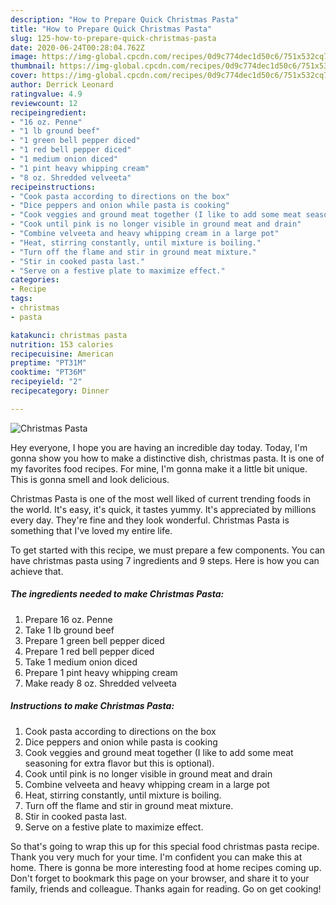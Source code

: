 ```yaml
---
description: "How to Prepare Quick Christmas Pasta"
title: "How to Prepare Quick Christmas Pasta"
slug: 125-how-to-prepare-quick-christmas-pasta
date: 2020-06-24T00:28:04.762Z
image: https://img-global.cpcdn.com/recipes/0d9c774dec1d50c6/751x532cq70/christmas-pasta-recipe-main-photo.jpg
thumbnail: https://img-global.cpcdn.com/recipes/0d9c774dec1d50c6/751x532cq70/christmas-pasta-recipe-main-photo.jpg
cover: https://img-global.cpcdn.com/recipes/0d9c774dec1d50c6/751x532cq70/christmas-pasta-recipe-main-photo.jpg
author: Derrick Leonard
ratingvalue: 4.9
reviewcount: 12
recipeingredient:
- "16 oz. Penne"
- "1 lb ground beef"
- "1 green bell pepper diced"
- "1 red bell pepper diced"
- "1 medium onion diced"
- "1 pint heavy whipping cream"
- "8 oz. Shredded velveeta"
recipeinstructions:
- "Cook pasta according to directions on the box"
- "Dice peppers and onion while pasta is cooking"
- "Cook veggies and ground meat together (I like to add some meat seasoning for extra flavor but this is optional)."
- "Cook until pink is no longer visible in ground meat and drain"
- "Combine velveeta and heavy whipping cream in a large pot"
- "Heat, stirring constantly, until mixture is boiling."
- "Turn off the flame and stir in ground meat mixture."
- "Stir in cooked pasta last."
- "Serve on a festive plate to maximize effect."
categories:
- Recipe
tags:
- christmas
- pasta

katakunci: christmas pasta 
nutrition: 153 calories
recipecuisine: American
preptime: "PT31M"
cooktime: "PT36M"
recipeyield: "2"
recipecategory: Dinner

---
```



![Christmas Pasta](https://img-global.cpcdn.com/recipes/0d9c774dec1d50c6/751x532cq70/christmas-pasta-recipe-main-photo.jpg)

Hey everyone, I hope you are having an incredible day today. Today, I'm gonna show you how to make a distinctive dish, christmas pasta. It is one of my favorites food recipes. For mine, I'm gonna make it a little bit unique. This is gonna smell and look delicious.



Christmas Pasta is one of the most well liked of current trending foods in the world. It's easy, it's quick, it tastes yummy. It's appreciated by millions every day. They're fine and they look wonderful. Christmas Pasta is something that I've loved my entire life.


To get started with this recipe, we must prepare a few components. You can have christmas pasta using 7 ingredients and 9 steps. Here is how you can achieve that.

<!--inarticleads1-->

##### The ingredients needed to make Christmas Pasta:

1. Prepare 16 oz. Penne
1. Take 1 lb ground beef
1. Prepare 1 green bell pepper diced
1. Prepare 1 red bell pepper diced
1. Take 1 medium onion diced
1. Prepare 1 pint heavy whipping cream
1. Make ready 8 oz. Shredded velveeta




<!--inarticleads2-->

##### Instructions to make Christmas Pasta:

1. Cook pasta according to directions on the box
1. Dice peppers and onion while pasta is cooking
1. Cook veggies and ground meat together (I like to add some meat seasoning for extra flavor but this is optional).
1. Cook until pink is no longer visible in ground meat and drain
1. Combine velveeta and heavy whipping cream in a large pot
1. Heat, stirring constantly, until mixture is boiling.
1. Turn off the flame and stir in ground meat mixture.
1. Stir in cooked pasta last.
1. Serve on a festive plate to maximize effect.




So that's going to wrap this up for this special food christmas pasta recipe. Thank you very much for your time. I'm confident you can make this at home. There is gonna be more interesting food at home recipes coming up. Don't forget to bookmark this page on your browser, and share it to your family, friends and colleague. Thanks again for reading. Go on get cooking!

